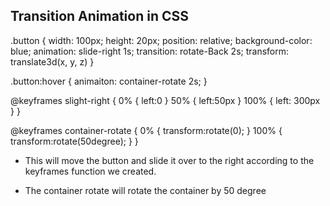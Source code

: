 ## Transition Animation in CSS

.button {
    width: 100px;
    height: 20px;
    position: relative;
    background-color: blue;
    animation: slide-right 1s;
    transition: rotate-Back 2s;
    transform: translate3d(x, y, z)
}

.button:hover {
    animaiton: container-rotate 2s;
}

@keyframes slight-right {
    0% { left:0 }
    50% { left:50px }
    100% { left: 300px }
}

@keyframes container-rotate {
    0% { transform:rotate(0); }
    100% { transform:rotate(50degree); }
}


- This will move the button and slide it over to the right according 
to the keyframes function we created.

- The container rotate will rotate the container by 50 degree

